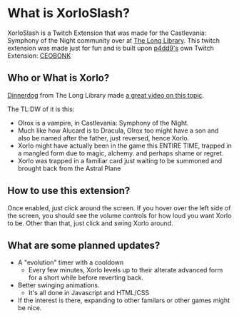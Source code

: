 # What is XorloSlash?
 XorloSlash is a Twitch Extension that was made for the Castlevania: Symphony of the Night community over at <a href="https://discord.gg/ezGNEc2Wvh" target="_discord" title="Invite link to The Long Library discord server.">The Long Library</a>. This twitch extension was made just for fun and is built upon <a href="https://twitter.com/p4dd9" target="_twitter" title="A link to p4dd9 twitter page.">p4dd9's</a> own Twitch Extension: <a href="https://dashboard.twitch.tv/extensions/7jxiznd01xfopo19fx8itnoe9gpeln" target="_TwitchExtensions" title="A link to the twitch page for this extension">CEOBONK</a>


## Who or What is Xorlo?
<a href="https://wwww.twitch.tv/DinnerDog" target="_blank" title="Link to DinnerDog's Twitch profile.">Dinnerdog</a> from The Long Library made <a href="https://www.youtube.com/embed/3we2b15eG4Q?si=-HA6uChyzibU5juL" target="_blank" title="Link to DinnerDog's video on Youtube regarding the Xorlo Lore"> a great video on this topic</a>.


The TL:DW of it is this:

* Olrox is a vampire, in Castlevania: Symphony of the Night.
* Much like how Alucard is to Dracula, Olrox too might have a son and also be named after the father, just reversed, hence Xorlo.
* Xorlo might have actually been in the game this ENTIRE TIME, trapped in a mangled form due to magic, alchemy. and perhaps shame or regret.
* Xorlo was trapped in a familiar card just waiting to be summoned and brought back from the Astral Plane

## How to use this extension?
Once enabled, just click around the screen. If you hover over the left side of the screen, you should see the volume controls for how loud you want Xorlo to be. Other than that, just click and swing Xorlo around.

## What are some planned updates?
* A "evolution" timer with a cooldown
  * Every few minutes, Xorlo levels up to their alterate advanced form for a short while before reverting back.
* Better swinging animations. 
  * It's all done in Javascript and HTML/CSS
* If the interest is there, expanding to other familars or other games might be nice.

